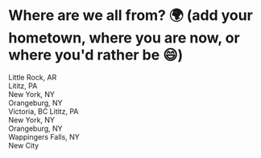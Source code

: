 # Where are we all from? 🌍 (add your hometown, where you are now, or where you'd rather be 😄)
Little Rock, AR  
Lititz, PA  
New York, NY  
Orangeburg, NY  
Victoria, BC
Lititz, PA     
New York, NY    
Orangeburg, NY   
Wappingers Falls, NY   
New City
